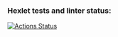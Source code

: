 ### Hexlet tests and linter status:
[![Actions Status](https://github.com/TAndrei17/js-react-developer-project-12/workflows/hexlet-check/badge.svg)](https://github.com/TAndrei17/js-react-developer-project-12/actions)